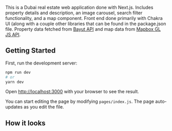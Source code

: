This is a Dubai real estate web application done with Next.js. Includes property details and description, an image carousel, search filter functionality, and a map component. Front end done primarily with Chakra UI (along with a couple other libraries that can be found in the package.json file. Property data fetched from [Bayut API](https://rapidapi.com/apidojo/api/bayut/) and map data from [Mapbox GL JS API](https://docs.mapbox.com/mapbox-gl-js/api/).  

## Getting Started

First, run the development server:

```bash
npm run dev
# or
yarn dev
```

Open [http://localhost:3000](http://localhost:3000) with your browser to see the result.

You can start editing the page by modifying `pages/index.js`. The page auto-updates as you edit the file.

## How it looks
